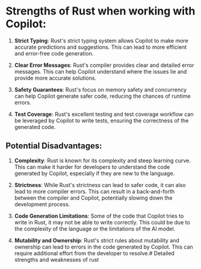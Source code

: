 # Strengths of Rust when working with Copilot:

1. **Strict Typing**: Rust's strict typing system allows Copilot to make more accurate predictions and suggestions. This can lead to more efficient and error-free code generation.

2. **Clear Error Messages**: Rust's compiler provides clear and detailed error messages. This can help Copilot understand where the issues lie and provide more accurate solutions.

3. **Safety Guarantees**: Rust's focus on memory safety and concurrency can help Copilot generate safer code, reducing the chances of runtime errors.

4. **Test Coverage**: Rust's excellent testing and test coverage workflow can be leveraged by Copilot to write tests, ensuring the correctness of the generated code.

## Potential Disadvantages:

1. **Complexity**: Rust is known for its complexity and steep learning curve. This can make it harder for developers to understand the code generated by Copilot, especially if they are new to the language.

2. **Strictness**: While Rust's strictness can lead to safer code, it can also lead to more compiler errors. This can result in a back-and-forth between the compiler and Copilot, potentially slowing down the development process.

3. **Code Generation Limitations**: Some of the code that Copilot tries to write in Rust, it may not be able to write correctly. This could be due to the complexity of the language or the limitations of the AI model.

4. **Mutability and Ownership**: Rust's strict rules about mutability and ownership can lead to errors in the code generated by Copilot. This can require additional effort from the developer to resolve.# Detailed strengths and weaknesses of rust

 